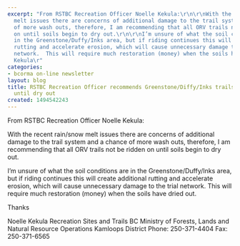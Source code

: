 ```yaml
---
excerpt: "From RSTBC Recreation Officer Noelle Kekula:\r\n\r\nWith the recent rain/snow
  melt issues there are concerns of additional damage to the trail system and a chance
  of more wash outs, therefore, I am recommending that all ORV trails not be ridden
  on until soils begin to dry out.\r\n\r\nI’m unsure of what the soil conditions are
  in the Greenstone/Duffy/Inks area, but if riding continues this will create additional
  rutting and accelerate erosion, which will cause unnecessary damage to the trial
  network.  This will require much restoration (money) when the soils have dried out.\r\n\r\nThanks\r\n\r\nNoelle
  Kekula\r"
categories:
- bcorma on-line newsletter
layout: blog
title: RSTBC Recreation Officer recommends Greenstone/Diffy/Inks trails not be ridden
  until dry out
created: 1494542243
---
```

From RSTBC Recreation Officer Noelle Kekula:

With the recent rain/snow melt issues there are concerns of additional damage to the trail system and a chance of more wash outs, therefore, I am recommending that all ORV trails not be ridden on until soils begin to dry out.

I’m unsure of what the soil conditions are in the Greenstone/Duffy/Inks area, but if riding continues this will create additional rutting and accelerate erosion, which will cause unnecessary damage to the trial network.  This will require much restoration (money) when the soils have dried out.

Thanks

Noelle Kekula
Recreation Sites and Trails BC
Ministry of Forests, Lands and Natural Resource Operations
Kamloops District
Phone: 250-371-4404
Fax:  250-371-6565
